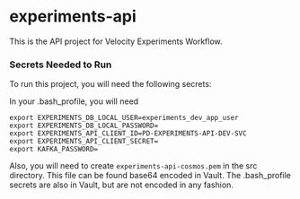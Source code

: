 # experiments-api
This is the API project for Velocity Experiments Workflow.

### Secrets Needed to Run
To run this project, you will need the following secrets:

In your .bash_profile, you will need
```
export EXPERIMENTS_DB_LOCAL_USER=experiments_dev_app_user
export EXPERIMENTS_DB_LOCAL_PASSWORD=
export EXPERIMENTS_API_CLIENT_ID=PD-EXPERIMENTS-API-DEV-SVC
export EXPERIMENTS_API_CLIENT_SECRET=
export KAFKA_PASSWORD=
```

Also, you will need to create `experiments-api-cosmos.pem` in the src directory. This file can be found base64 encoded in Vault. The .bash_profile secrets are also in Vault, but are not encoded in any fashion.